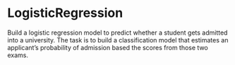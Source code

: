 # LogisticRegression

Build a logistic regression model to predict whether a student gets admitted into a university.
The task is to build a classification model that estimates an applicant’s probability of admission based the scores from those two exams.
